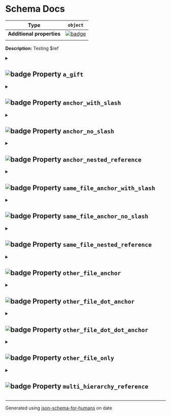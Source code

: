 # Schema Docs

| Type                      | `object`                                                                                                            |
| ------------------------- | ------------------------------------------------------------------------------------------------------------------- |
| **Additional properties** | [![badge](https://img.shields.io/badge/Any+type-allowed-green)](# "Additional Properties of any type are allowed.") |
|                           |                                                                                                                     |

**Description:** Testing $ref

<details>
<summary>

## <a name="a_gift"></a>![badge](https://img.shields.io/badge/Optional-yellow) Property `a_gift`  

</summary>
<blockquote>

| Type                      | `string`                                                                                                            |
| ------------------------- | ------------------------------------------------------------------------------------------------------------------- |
| **Additional properties** | [![badge](https://img.shields.io/badge/Any+type-allowed-green)](# "Additional Properties of any type are allowed.") |
| **Defined in**            | #/definitions/gift                                                                                                  |
|                           |                                                                                                                     |

**Description:** A gift, or is it?

</blockquote>
</details>

<details>
<summary>

## <a name="anchor_with_slash"></a>![badge](https://img.shields.io/badge/Optional-yellow) Property `anchor_with_slash`  

</summary>
<blockquote>

| Type                      | `object`                                                                                                            |
| ------------------------- | ------------------------------------------------------------------------------------------------------------------- |
| **Additional properties** | [![badge](https://img.shields.io/badge/Any+type-allowed-green)](# "Additional Properties of any type are allowed.") |
| **Defined in**            | #/definitions/object_def                                                                                            |
|                           |                                                                                                                     |

<details>
<summary>

### <a name="anchor_with_slash_propertyA"></a>![badge](https://img.shields.io/badge/Optional-yellow) Property `propertyA`  

</summary>
<blockquote>

| Type                      | `string`                                                                                                            |
| ------------------------- | ------------------------------------------------------------------------------------------------------------------- |
| **Additional properties** | [![badge](https://img.shields.io/badge/Any+type-allowed-green)](# "Additional Properties of any type are allowed.") |
|                           |                                                                                                                     |

**Description:** Description for object_def/items/propertyA

</blockquote>
</details>

</blockquote>
</details>

<details>
<summary>

## <a name="anchor_no_slash"></a>![badge](https://img.shields.io/badge/Optional-yellow) Property `anchor_no_slash`  

</summary>
<blockquote>

| Type                      | `array of string`                                                                                                   |
| ------------------------- | ------------------------------------------------------------------------------------------------------------------- |
| **Additional properties** | [![badge](https://img.shields.io/badge/Any+type-allowed-green)](# "Additional Properties of any type are allowed.") |
| **Defined in**            | #definitions/array_def                                                                                              |
|                           |                                                                                                                     |

**Description:** Description for array_def

| Each item of this array must be | Description |
| ------------------------------- | ----------- |
| [items](#anchor_no_slash_items) | -           |
|                                 |             |

### <a name="autogenerated_heading_2"></a>items

| Type                      | `string`                                                                                                            |
| ------------------------- | ------------------------------------------------------------------------------------------------------------------- |
| **Additional properties** | [![badge](https://img.shields.io/badge/Any+type-allowed-green)](# "Additional Properties of any type are allowed.") |
|                           |                                                                                                                     |

</blockquote>
</details>

<details>
<summary>

## <a name="anchor_nested_reference"></a>![badge](https://img.shields.io/badge/Optional-yellow) Property `anchor_nested_reference`  

</summary>
<blockquote>

| Type                      | `string`                                                                                                            |
| ------------------------- | ------------------------------------------------------------------------------------------------------------------- |
| **Additional properties** | [![badge](https://img.shields.io/badge/Any+type-allowed-green)](# "Additional Properties of any type are allowed.") |
| **Defined in**            | #/definitions/reference_def                                                                                         |
|                           |                                                                                                                     |

</blockquote>
</details>

<details>
<summary>

## <a name="same_file_anchor_with_slash"></a>![badge](https://img.shields.io/badge/Optional-yellow) Property `same_file_anchor_with_slash`  

</summary>
<blockquote>

| Type                      | `string`                                                                                                            |
| ------------------------- | ------------------------------------------------------------------------------------------------------------------- |
| **Additional properties** | [![badge](https://img.shields.io/badge/Any+type-allowed-green)](# "Additional Properties of any type are allowed.") |
| **Defined in**            | references.json#/definitions/string_def                                                                             |
|                           |                                                                                                                     |

**Description:** Description for string_def

</blockquote>
</details>

<details>
<summary>

## <a name="same_file_anchor_no_slash"></a>![badge](https://img.shields.io/badge/Optional-yellow) Property `same_file_anchor_no_slash`  

</summary>
<blockquote>

| Type                      | `object`                                                                                                            |
| ------------------------- | ------------------------------------------------------------------------------------------------------------------- |
| **Additional properties** | [![badge](https://img.shields.io/badge/Any+type-allowed-green)](# "Additional Properties of any type are allowed.") |
| **Same definition as**    | `[anchor_with_slash](#anchor_with_slash)`                                                                           |
|                           |                                                                                                                     |

</blockquote>
</details>

<details>
<summary>

## <a name="same_file_nested_reference"></a>![badge](https://img.shields.io/badge/Optional-yellow) Property `same_file_nested_reference`  

</summary>
<blockquote>

| Type                      | `string`                                                                                                            |
| ------------------------- | ------------------------------------------------------------------------------------------------------------------- |
| **Additional properties** | [![badge](https://img.shields.io/badge/Any+type-allowed-green)](# "Additional Properties of any type are allowed.") |
| **Same definition as**    | `[anchor_nested_reference](#anchor_nested_reference)`                                                               |
|                           |                                                                                                                     |

</blockquote>
</details>

<details>
<summary>

## <a name="other_file_anchor"></a>![badge](https://img.shields.io/badge/Optional-yellow) Property `other_file_anchor`  

</summary>
<blockquote>

| Type                      | `object`                                                                                                            |
| ------------------------- | ------------------------------------------------------------------------------------------------------------------- |
| **Additional properties** | [![badge](https://img.shields.io/badge/Any+type-allowed-green)](# "Additional Properties of any type are allowed.") |
| **Defined in**            | with_descriptions.json#/definitions/gift                                                                            |
|                           |                                                                                                                     |

**Description:** The delivery is a gift, no prices displayed

<details>
<summary>

### <a name="other_file_anchor_with_wrap"></a>![badge](https://img.shields.io/badge/Optional-yellow) Property `with_wrap`  

</summary>
<blockquote>

| Type                      | `boolean`                                                                                                           |
| ------------------------- | ------------------------------------------------------------------------------------------------------------------- |
| **Additional properties** | [![badge](https://img.shields.io/badge/Any+type-allowed-green)](# "Additional Properties of any type are allowed.") |
|                           |                                                                                                                     |

</blockquote>
</details>

</blockquote>
</details>

<details>
<summary>

## <a name="other_file_dot_anchor"></a>![badge](https://img.shields.io/badge/Optional-yellow) Property `other_file_dot_anchor`  

</summary>
<blockquote>

| Type                      | `object`                                                                                                            |
| ------------------------- | ------------------------------------------------------------------------------------------------------------------- |
| **Additional properties** | [![badge](https://img.shields.io/badge/Any+type-allowed-green)](# "Additional Properties of any type are allowed.") |
| **Same definition as**    | `[other_file_anchor](#other_file_anchor)`                                                                           |
|                           |                                                                                                                     |

**Description:** The delivery is a gift, no prices displayed

</blockquote>
</details>

<details>
<summary>

## <a name="other_file_dot_dot_anchor"></a>![badge](https://img.shields.io/badge/Optional-yellow) Property `other_file_dot_dot_anchor`  

</summary>
<blockquote>

| Type                      | `object`                                                                                                            |
| ------------------------- | ------------------------------------------------------------------------------------------------------------------- |
| **Additional properties** | [![badge](https://img.shields.io/badge/Any+type-allowed-green)](# "Additional Properties of any type are allowed.") |
| **Same definition as**    | `[other_file_anchor](#other_file_anchor)`                                                                           |
|                           |                                                                                                                     |

**Description:** The delivery is a gift, no prices displayed

</blockquote>
</details>

<details>
<summary>

## <a name="other_file_only"></a>![badge](https://img.shields.io/badge/Optional-yellow) Property `other_file_only`  

</summary>
<blockquote>

| Type                      | `object`                                                                                                            |
| ------------------------- | ------------------------------------------------------------------------------------------------------------------- |
| **Additional properties** | [![badge](https://img.shields.io/badge/Any+type-allowed-green)](# "Additional Properties of any type are allowed.") |
| **Defined in**            | combining_not.json                                                                                                  |
|                           |                                                                                                                     |

**Description:** Test schema with a not

<details>
<summary>

### <a name="other_file_only_not_a_string"></a>![badge](https://img.shields.io/badge/Required-blue) Property `not_a_string`  

</summary>
<blockquote>

| Type                      | `combining`                                                                                                         |
| ------------------------- | ------------------------------------------------------------------------------------------------------------------- |
| **Additional properties** | [![badge](https://img.shields.io/badge/Any+type-allowed-green)](# "Additional Properties of any type are allowed.") |
|                           |                                                                                                                     |

#### <a name="autogenerated_heading_3"></a>Must **not** be

| Type                      | `string`                                                                                                            |
| ------------------------- | ------------------------------------------------------------------------------------------------------------------- |
| **Additional properties** | [![badge](https://img.shields.io/badge/Any+type-allowed-green)](# "Additional Properties of any type are allowed.") |
|                           |                                                                                                                     |

</blockquote>
</details>

</blockquote>
</details>

<details>
<summary>

## <a name="multi_hierarchy_reference"></a>![badge](https://img.shields.io/badge/Optional-yellow) Property `multi_hierarchy_reference`  

</summary>
<blockquote>

| Type                      | `object`                                                                                                            |
| ------------------------- | ------------------------------------------------------------------------------------------------------------------- |
| **Additional properties** | [![badge](https://img.shields.io/badge/Any+type-allowed-green)](# "Additional Properties of any type are allowed.") |
| **Defined in**            | reference_schemas/intermediate.json#/properties/cross_file_reference                                                |
|                           |                                                                                                                     |

<details>
<summary>

### <a name="multi_hierarchy_reference_propertyA"></a>![badge](https://img.shields.io/badge/Optional-yellow) Property `propertyA`  

</summary>
<blockquote>

| Type                      | `string`                                                                                                            |
| ------------------------- | ------------------------------------------------------------------------------------------------------------------- |
| **Additional properties** | [![badge](https://img.shields.io/badge/Any+type-allowed-green)](# "Additional Properties of any type are allowed.") |
|                           |                                                                                                                     |

**Description:** Contents of propertyA in final.json

</blockquote>
</details>

</blockquote>
</details>

----------------------------------------------------------------------------------------------------------------------------
Generated using [json-schema-for-humans](https://github.com/coveooss/json-schema-for-humans) on date